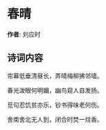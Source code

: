 # 春晴

**作者**: 刘应时

## 诗词内容

帘幕低垂清昼长，弄晴梅柳拂邻墙。

春光泼眼何明媚，幽鸟窥人自发扬。

觅句忍饥贫亦乐，钞书得味老何伤。

舍南舍北无人到，闭合时焚一炷香。

